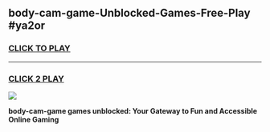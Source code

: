 
## body-cam-game-Unblocked-Games-Free-Play #ya2or
<h3>
<a href="https://us.freeplayer.one?title=body-cam-game&ref=9M">CLICK TO PLAY</a></h3>
<hr>

<h3>
<a href="https://us.freeplayer.one?title=body-cam-game&ref=9M">CLICK 2 PLAY</a>
  
</h3>

<a href="https://us.freeplayer.one?title=body-cam-game&ref=9M"><img src="https://clearcache.store/games.png"></a>


**body-cam-game games unblocked: Your Gateway to Fun and Accessible Online Gaming**
